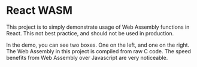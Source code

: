 # React WASM

This project is to simply demonstrate usage of Web Assembly functions in React. This not best practice, and should not be used in production.

In the demo, you can see two boxes. One on the left, and one on the right. The Web Assembly in this project is compiled from raw C code. The speed benefits from Web Assembly over Javascript are very noticeable.
